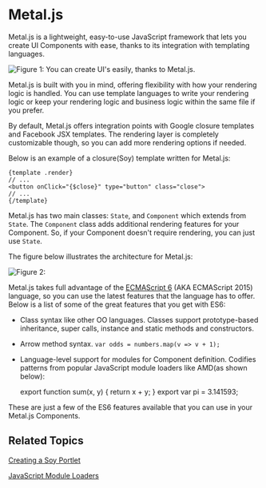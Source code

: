 # Metal.js [](id=metal-js)

Metal.js is a lightweight, easy-to-use JavaScript framework that lets you create
UI Components with ease, thanks to its integration with templating languages.

![Figure 1: You can create UI's easily, thanks to Metal.js.](../../images/metal-js-home-page.png)

Metal.js is built with you in mind, offering flexibility with how your rendering 
logic is handled. You can use template languages to write your rendering logic 
or keep your rendering logic and business logic within the same file if you 
prefer.

By default, Metal.js offers integration points with Google closure templates and 
Facebook JSX templates. The rendering layer is completely customizable though, 
so you can add more rendering options if needed.

Below is an example of a closure(Soy) template written for Metal.js:

    {template .render}
    // ...
    <button onClick="{$close}" type="button" class="close">
    // ...
    {/template}

Metal.js has two main classes: `State`, and `Component` which extends from `State`. 
The `Component` class adds additional rendering features for your Component. So, 
if your Component doesn't require rendering, you can just use `State`.

The figure below illustrates the architecture for Metal.js:

![Figure 2:](../../images/metal-js-architecture.png)

Metal.js takes full advantage of the [ECMAScript 6](http://www.ecma-international.org/ecma-262/6.0/)
(AKA ECMAScript 2015) language, so you can use the latest features that the
language has to offer. Below is a list of some of the great features that you
get with ES6:

- Class syntax like other OO languages. Classes support prototype-based 
  inheritance, super calls, instance and static methods and constructors.
- Arrow method syntax. `var odds = numbers.map(v => v + 1);`
- Language-level support for modules for Component definition. Codifies patterns 
  from popular JavaScript module loaders like AMD(as shown below):

    export function sum(x, y) {
      return x + y;
    }
    export var pi = 3.141593;

These are just a few of the ES6 features available that you can use in your
Metal.js Components.

## Related Topics [](id=related-topics)

[Creating a Soy Portlet](/develop/tutorials/-/knowledge_base/7-0/creating-a-soy-portlet)

[JavaScript Module Loaders](/develop/tutorials/-/knowledge_base/7-0/javascript-module-loaders)
